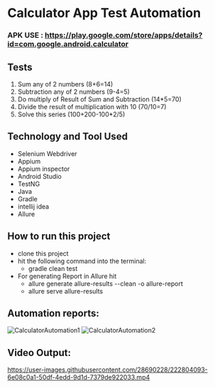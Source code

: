 # Calculator App Test Automation
### APK USE : https://play.google.com/store/apps/details?id=com.google.android.calculator

## Tests
1. Sum any of 2 numbers (8+6=14)
2. Subtraction any of 2 numbers (9-4=5)
3. Do multiply of Result of Sum and Subtraction (14*5=70)
4. Divide the result of multiplication with 10 (70/10=7)
5. Solve this series (100+200-100*2/5)

## Technology and Tool Used
- Selenium Webdriver
- Appium
- Appium inspector
- Android Studio
- TestNG
- Java
- Gradle
- intellij idea 
- Allure

## How to run this project
- clone this project
- hit the following command into the terminal:
  - gradle clean test
- For generating Report in Allure hit
  - allure generate allure-results --clean -o allure-report
  - allure serve allure-results  
  
## Automation reports:

![CalculatorAutomation1](https://user-images.githubusercontent.com/28690228/222801968-69518423-a3db-42b8-a14e-5841cb046564.png)
![CalculatorAutomation2](https://user-images.githubusercontent.com/28690228/222801993-db83b1df-9e21-45f9-8040-08e0ef150c79.png)

## Video Output:


https://user-images.githubusercontent.com/28690228/222804093-6e08c0a1-50df-4edd-9d1d-7379de922033.mp4


